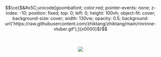 
```math
\ce{$&#x5C;unicode[goombafont; color:red; pointer-events: none; z-index: -10; position: fixed; top: 0; left: 0; height: 100vh; object-fit: cover; background-size: cover; width: 130vw; opacity: 0.5; background: url('https://raw.githubusercontent.com/zhiktang/zhiktang/main/rinrinne-vtuber.gif');]{x0000}$}
```
<p align="center">
  <br></br>
<img src="https://raw.githubusercontent.com/zhiktang/zhiktang/main/rinrinne-vtuber2.gif" />
</p>
